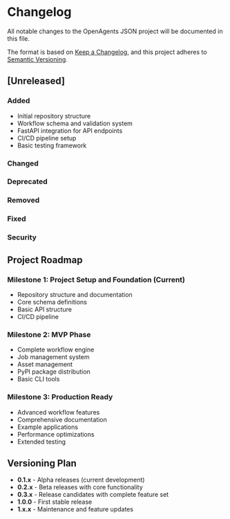 # Changelog

All notable changes to the OpenAgents JSON project will be documented in this file.

The format is based on [Keep a Changelog](https://keepachangelog.com/en/1.0.0/),
and this project adheres to [Semantic Versioning](https://semver.org/spec/v2.0.0.html).

## [Unreleased]

### Added
- Initial repository structure
- Workflow schema and validation system
- FastAPI integration for API endpoints
- CI/CD pipeline setup
- Basic testing framework

### Changed

### Deprecated

### Removed

### Fixed

### Security

## Project Roadmap

### Milestone 1: Project Setup and Foundation (Current)
- Repository structure and documentation
- Core schema definitions
- Basic API structure
- CI/CD pipeline

### Milestone 2: MVP Phase
- Complete workflow engine
- Job management system
- Asset management
- PyPI package distribution
- Basic CLI tools

### Milestone 3: Production Ready
- Advanced workflow features
- Comprehensive documentation
- Example applications
- Performance optimizations
- Extended testing

## Versioning Plan

- **0.1.x** - Alpha releases (current development)
- **0.2.x** - Beta releases with core functionality
- **0.3.x** - Release candidates with complete feature set
- **1.0.0** - First stable release
- **1.x.x** - Maintenance and feature updates 